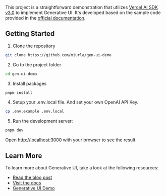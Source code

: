 This project is a straightforward demonstration that utilizes [Vercel AI SDK v3.0](https://github.com/vercel/ai) to implement Generative UI.
It's developed based on the sample code provided in the [official documentation](https://sdk.vercel.ai/docs/concepts/ai-rsc).

## Getting Started

1. Clone the repository

```bash
git clone https://github.com/miurla/gen-ui-demo
```

2. Go to the project folder

```bash
cd gen-ui-demo
```

3. Install packages

```bash
pnpm install
```

4. Setup your .env.local file. And set your own OpenAI API Key.

```bash
cp .env.example .env.local
```

5. Run the development server:

```bash
pnpm dev
```

Open [http://localhost:3000](http://localhost:3000) with your browser to see the result.

## Learn More

To learn more about Generative UI, take a look at the following resources:

- [Read the blog post](https://vercel.com/blog/ai-sdk-3-generative-ui)
- [Visit the docs](https://sdk.vercel.ai/docs/concepts/ai-rsc)
- [Generative UI Demo](https://github.com/vercel/ai/tree/main/examples/next-ai-rsc)
